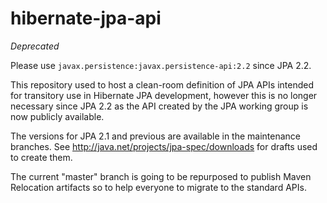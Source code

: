 hibernate-jpa-api
=================

*Deprecated*

Please use `javax.persistence:javax.persistence-api:2.2` since JPA 2.2.

This repository used to host a clean-room definition of JPA APIs intended for transitory use in Hibernate JPA development,
however this is no longer necessary since JPA 2.2 as the API created by the JPA working group is now publicly available.

The versions for JPA 2.1 and previous are available in the maintenance branches.
See http://java.net/projects/jpa-spec/downloads for drafts used to create them.

The current "master" branch is going to be repurposed to publish Maven Relocation artifacts so to help everyone to migrate to
the standard APIs.


